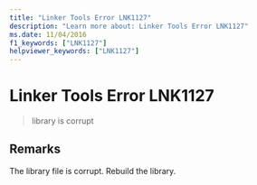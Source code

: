 ```yaml
---
title: "Linker Tools Error LNK1127"
description: "Learn more about: Linker Tools Error LNK1127"
ms.date: 11/04/2016
f1_keywords: ["LNK1127"]
helpviewer_keywords: ["LNK1127"]
---
```

# Linker Tools Error LNK1127

> library is corrupt

## Remarks

The library file is corrupt. Rebuild the library.
